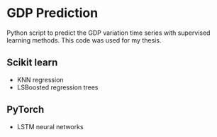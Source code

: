 # GDP Prediction

Python script to predict the GDP variation time series with supervised learning methods.
This code was used for my thesis.

## Scikit learn
  - KNN regression
  - LSBoosted regression trees
## PyTorch
  - LSTM neural networks

#
